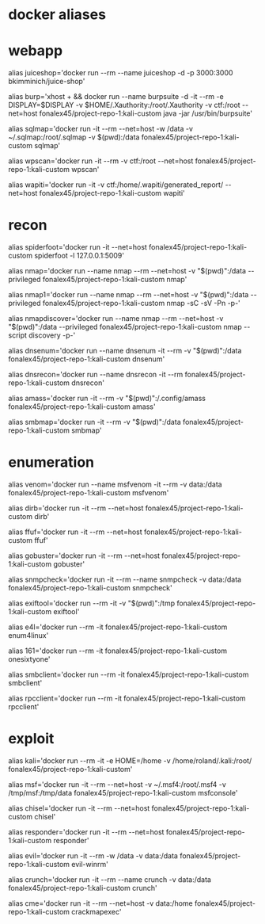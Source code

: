 # **docker aliases**

# webapp

alias juiceshop='docker run --rm --name juiceshop -d -p 3000:3000 bkimminich/juice-shop'

alias burp='xhost + && docker run --name burpsuite -d -it --rm -e DISPLAY=$DISPLAY -v $HOME/.Xauthority:/root/.Xauthority -v ctf:/root --net=host fonalex45/project-repo-1:kali-custom java -jar /usr/bin/burpsuite'

alias sqlmap='docker run  -it --rm --net=host -w /data -v ~/.sqlmap:/root/.sqlmap -v $(pwd):/data fonalex45/project-repo-1:kali-custom sqlmap'

alias wpscan='docker run  -it --rm -v ctf:/root --net=host fonalex45/project-repo-1:kali-custom wpscan'

alias wapiti='docker run  -it -v ctf:/home/.wapiti/generated_report/ --net=host fonalex45/project-repo-1:kali-custom wapiti'



# recon
alias spiderfoot='docker run -it --net=host fonalex45/project-repo-1:kali-custom spiderfoot -l 127.0.0.1:5009'

alias nmap='docker run --name nmap --rm --net=host -v "$(pwd)":/data --privileged fonalex45/project-repo-1:kali-custom nmap'

alias nmap1='docker run --name nmap --rm --net=host -v "$(pwd)":/data --privileged fonalex45/project-repo-1:kali-custom nmap -sC -sV -Pn -p-'

alias nmapdiscover='docker run --name nmap --rm --net=host -v "$(pwd)":/data --privileged fonalex45/project-repo-1:kali-custom nmap --script discovery -p-'

alias dnsenum='docker run --name dnsenum -it --rm -v "$(pwd)":/data fonalex45/project-repo-1:kali-custom dnsenum'

alias dnsrecon='docker run --name dnsrecon -it --rm fonalex45/project-repo-1:kali-custom dnsrecon'

alias amass='docker run -it --rm -v "$(pwd)":/.config/amass fonalex45/project-repo-1:kali-custom amass'

alias smbmap='docker run -it --rm -v "$(pwd)":/data fonalex45/project-repo-1:kali-custom smbmap'


# enumeration

alias venom='docker run --name msfvenom -it --rm -v data:/data fonalex45/project-repo-1:kali-custom msfvenom'

alias dirb='docker run -it --rm --net=host fonalex45/project-repo-1:kali-custom dirb'

alias ffuf='docker run -it --rm --net=host fonalex45/project-repo-1:kali-custom ffuf'

alias gobuster='docker run -it --rm  --net=host fonalex45/project-repo-1:kali-custom gobuster'

alias snmpcheck='docker run -it --rm --name snmpcheck -v data:/data fonalex45/project-repo-1:kali-custom snmpcheck'

alias exiftool='docker run --rm -it -v "$(pwd)":/tmp fonalex45/project-repo-1:kali-custom exiftool'

alias e4l='docker run --rm -it fonalex45/project-repo-1:kali-custom enum4linux'

alias 161='docker run --rm -it fonalex45/project-repo-1:kali-custom onesixtyone'

alias smbclient='docker run --rm -it fonalex45/project-repo-1:kali-custom smbclient'

alias rpcclient='docker run --rm -it fonalex45/project-repo-1:kali-custom rpcclient'



# exploit

alias kali='docker run --rm -it -e HOME=/home -v /home/roland/.kali:/root/ fonalex45/project-repo-1:kali-custom'

alias msf='docker run -it --rm --net=host  -v ~/.msf4:/root/.msf4 -v /tmp/msf:/tmp/data fonalex45/project-repo-1:kali-custom msfconsole'

alias chisel='docker run -it --rm --net=host fonalex45/project-repo-1:kali-custom chisel'

alias responder='docker run -it --rm --net=host fonalex45/project-repo-1:kali-custom responder'

alias evil='docker run -it --rm -w /data -v data:/data fonalex45/project-repo-1:kali-custom evil-winrm'

alias crunch='docker run -it --rm --name crunch -v data:/data fonalex45/project-repo-1:kali-custom crunch'

alias cme='docker run -it --rm --net=host -v data:/home fonalex45/project-repo-1:kali-custom crackmapexec'
